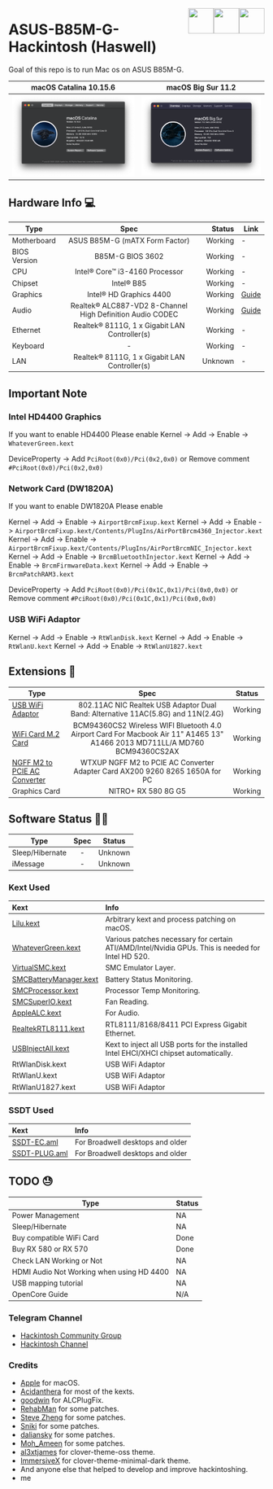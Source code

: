  
 [<img align="right" src="https://cdn.jsdelivr.net/npm/simple-icons@latest/icons/instagram.svg" width="50" height="50" />](http://www.instagram.com/gajjartejas)
 [<img align="right" src="https://cdn.jsdelivr.net/npm/simple-icons@latest/icons/twitter.svg" width="50" height="50" />](http://www.twitter.com/gajjartejas)
 [<img align="right" src="https://cdn.jsdelivr.net/npm/simple-icons@latest/icons/reddit.svg" width="50" height="50" />](http://www.reddit.com/u/gajjartejas)

# ASUS-B85M-G-Hackintosh (Haswell)
Goal of this repo is to run Mac os on ASUS B85M-G.

macOS Catalina 10.15.6            |  macOS Big Sur 11.2
:-------------------------:|:-------------------------:
![alt text](10.15.x/10.15.6/about.png)  |  ![alt text](11.0.x/11.0.beta2/about.png)


## Hardware Info 💻

Type | Spec | Status | Link
---------|:---------:|----------:|----------
Motherboard		| ASUS B85M-G (mATX Form Factor) | Working | -
BIOS Version	| B85M-G BIOS 3602 | Working | -
CPU				| Intel® Core™ i3-4160 Processor | Working | -
Chipset			| Intel® B85 | Working | -
Graphics		| Intel® HD Graphics 4400 | Working | [Guide](https://www.tonymacx86.com/threads/guide-intel-framebuffer-patching-using-whatevergreen.256490/)
Audio			| Realtek® ALC887-VD2 8-Channel High Definition Audio CODEC | Working | [Guide](https://github.com/acidanthera/AppleALC/wiki/Installation-and-usage)
Ethernet		| Realtek® 8111G, 1 x Gigabit LAN Controller(s) | Working | -
Keyboard		| - | Working | -
LAN		        | Realtek® 8111G, 1 x Gigabit LAN Controller(s) | Unknown | -

## Important Note

### Intel HD4400 Graphics
If you want to enable HD4400 Please enable 
Kernel -> Add -> Enable ->  `WhateverGreen.kext` 

DeviceProperty -> Add  `PciRoot(0x0)/Pci(0x2,0x0)` or Remove comment `#PciRoot(0x0)/Pci(0x2,0x0)`

### Network Card (DW1820A)
If you want to enable DW1820A Please enable 

Kernel -> Add -> Enable ->  `AirportBrcmFixup.kext` 
Kernel -> Add -> Enable ->  `AirportBrcmFixup.kext/Contents/PlugIns/AirPortBrcm4360_Injector.kext` 
Kernel -> Add -> Enable ->  `AirportBrcmFixup.kext/Contents/PlugIns/AirPortBrcmNIC_Injector.kext` 
Kernel -> Add -> Enable ->  `BrcmBluetoothInjector.kext` 
Kernel -> Add -> Enable ->  `BrcmFirmwareData.kext` 
Kernel -> Add -> Enable ->  `BrcmPatchRAM3.kext` 

DeviceProperty -> Add  `PciRoot(0x0)/Pci(0x1C,0x1)/Pci(0x0,0x0)` or Remove comment `#PciRoot(0x0)/Pci(0x1C,0x1)/Pci(0x0,0x0)`

### USB WiFi Adaptor
Kernel -> Add -> Enable ->  `RtWlanDisk.kext` 
Kernel -> Add -> Enable ->  `RtWlanU.kext` 
Kernel -> Add -> Enable ->  `RtWlanU1827.kext` 

## Extensions 🔨

Type | Spec | Status
---------|:---------:|----------
[USB WiFi Adaptor](https://www.aliexpress.com/item/33059242651.html) | 802.11AC NIC Realtek USB Adaptor Dual Band: Alternative 11AC(5.8G) and 11N(2.4G) | Working
[WiFi Card M.2 Card](https://www.aliexpress.com/item/4000329990755.html?spm=a2g0s.9042311.0.0.2cb24c4dnm2Qqt) | BCM94360CS2 Wireless WIFI Bluetooth 4.0 Airport Card For Macbook Air 11" A1465 13" A1466 2013 MD711LL/A MD760 BCM94360CS2AX | Working
[NGFF M2 to PCIE AC Converter](https://www.aliexpress.com/item/4001028183672.html?spm=a2g0s.9042311.0.0.35844c4doSjGdi) | WTXUP NGFF M2 to PCIE AC Converter Adapter Card AX200 9260 8265 1650A for PC | Working
Graphics Card | NITRO+ RX 580 8G G5 | Working


## Software Status 👨‍💻

Type | Spec | Status
---------|:---------:|----------
Sleep/Hibernate		| - | Unknown
iMessage	| - | Unknown

### Kext Used 
 
Kext | Info 
:---------|:---------
[Lilu.kext](https://github.com/acidanthera/Lilu) | Arbitrary kext and process patching on macOS.
[WhateverGreen.kext](https://github.com/acidanthera/WhateverGreen) | Various patches necessary for certain ATI/AMD/Intel/Nvidia GPUs. This is needed for Intel HD 520.
[VirtualSMC.kext](https://github.com/acidanthera/VirtualSMC) | SMC Emulator Layer.
[SMCBatteryManager.kext](https://github.com/acidanthera/VirtualSMC) | Battery Status Monitoring.
[SMCProcessor.kext](https://github.com/acidanthera/VirtualSMC) | Processor Temp Monitoring.
[SMCSuperIO.kext](https://github.com/acidanthera/VirtualSMC) | Fan Reading.
[AppleALC.kext](https://github.com/acidanthera/AppleALC) | For Audio.
[RealtekRTL8111.kext](https://github.com/Mieze/RTL8111_driver_for_OS_X) | RTL8111/8168/8411 PCI Express Gigabit Ethernet.
[USBInjectAll.kext](https://github.com/RehabMan/OS-X-USB-Inject-All) | Kext to inject all USB ports for the installed Intel EHCI/XHCI chipset automatically.
RtWlanDisk.kext | USB WiFi Adaptor
RtWlanU.kext | USB WiFi Adaptor
RtWlanU1827.kext | USB WiFi Adaptor


### SSDT Used 

Kext | Info 
:---------|:--------- 
[SSDT-EC.aml](https://dortania.github.io/Getting-Started-With-ACPI/Universal/ec-methods/prebuilt.html#wrapping-up) | For Broadwell desktops and older 
[SSDT-PLUG.aml](https://dortania.github.io/Getting-Started-With-ACPI/ssdt-methods/ssdt-prebuilt.html#desktop-haswell-and-broadwell) | For Broadwell desktops and older 


## TODO 😓

Type |  Status
---------|:----------
Power Management |  NA
Sleep/Hibernate	|  NA
Buy compatible WiFi Card | Done
Buy RX 580 or RX 570 | Done
Check LAN Working or Not | NA
HDMI Audio Not Working when using HD 4400 | NA
USB mapping tutorial | NA
OpenCore Guide | N/A

  
### Telegram Channel
 - [Hackintosh Community Group](https://t.me/indianhackintosh)
 - [Hackintosh Channel](https://t.me/hackintoshcommunity)


### Credits
 - [Apple](https://www.apple.com) for macOS.
 - [Acidanthera](https://github.com/acidanthera) for most of the kexts.
 - [goodwin](https://github.com/goodwin) for ALCPlugFix.
 - [RehabMan](https://github.com/RehabMan) for some patches.
 - [Steve Zheng](https://github.com/stevezhengshiqi) for some patches.
 - [Sniki](https://github.com/Sniki) for some patches.
 - [daliansky](https://github.com/daliansky) for some patches.
 - [Moh_Ameen](https://github.com/ameenjuz) for some patches.
 - [al3xtjames](https://github.com/al3xtjames) for clover-theme-oss theme.
 - [ImmersiveX](https://github.com/ImmersiveX) for clover-theme-minimal-dark theme.
 - And anyone else that helped to develop and improve hackintoshing.
 - me
